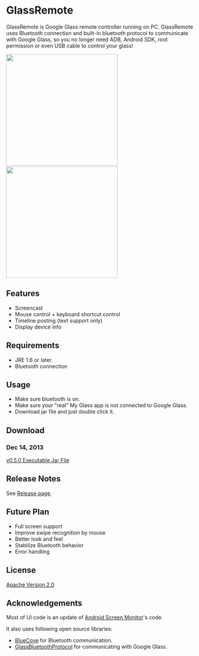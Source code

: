 GlassRemote
=======

GlassRemote is Google Glass remote controller running on PC. GlassRemote uses Bluetooth connection and built-in bluetooth protocol to communicate with Google Glass, so you no longer need ADB, Android SDK, root permission or even USB cable to control your glass!

<img src="http://thorikawa.github.io/GlassRemote/img/screenshot1.png" width="300" />&nbsp;&nbsp;&nbsp;&nbsp;<img src="http://thorikawa.github.io/GlassRemote/img/screenshot2.png" width="300" />

## Features
* Screencast
* Mouse control + keyboard shortcut control
* Timeline posting (text support only)
* Display device info

## Requirements
* JRE 1.6 or later.
* Bluetooth connection

## Usage
* Make sure bluetooth is on.
* Make sure your "real" My Glass app is not connected to Google Glass.
* Download jar file and just double click it.

## Download
### Dec 14, 2013 
[v0.5.0 Executable Jar File](https://github.com/thorikawa/GlassRemote/releases/download/v0.5.0/glass-remote-0.5.0.jar)

## Release Notes
See [Release page](https://github.com/thorikawa/GlassRemote/releases).

## Future Plan
* Full screen support
* Improve swipe recognition by mouse
* Better look and feel
* Stabilize Bluetooth behavior
* Error handling

## License

[Apache Version 2.0](http://www.apache.org/licenses/LICENSE-2.0.html)

## Acknowledgements

Most of UI code is an update of [Android Screen Monitor](https://github.com/adakoda/android-screen-monitor)'s code.

It also uses following open source libraries:

* [BlueCove](http://bluecove.org/) for Bluetooth communication.
* [GlassBluetoothProtocol](https://github.com/thorikawa/GlassBluetoothProtocol) for communicating with Google Glass.
